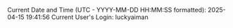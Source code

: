 Current Date and Time (UTC - YYYY-MM-DD HH:MM:SS formatted): 2025-04-15 19:41:56
Current User's Login: luckyaiman

